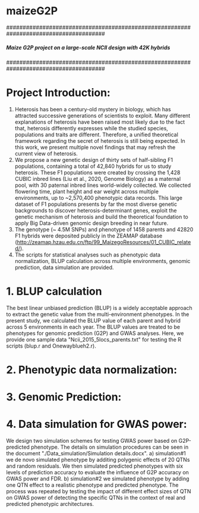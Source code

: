 # maizeG2P

######################################################################################
#####   Maize G2P project on a large-scale NCII design with 42K hybrids			######
######################################################################################

# Project Introduction:
1.  Heterosis has been a century-old mystery in biology, which has attracted successive generations of scientists to exploit. Many different explanations of heterosis have been raised most likely due to the fact that, heterosis differently expresses while the studied species, populations and traits are different. Therefore, a unified theoretical framework regarding the secret of heterosis is still being expected. In this work, we present multiple novel findings that may refresh the current view of heterosis.
2. We propose a new genetic design of thirty sets of half-sibling F1 populations, containing a total of 42,840 hybrids for us to study heterosis. These F1 populations were created by crossing the 1,428 CUBIC inbred lines (Liu et al., 2020, Genome Biology) as a maternal pool, with 30 paternal inbred lines world-widely collected. We collected flowering time, plant height and ear weight across multiple environments, up to ~2,570,400 phenotypic data records. This large dataset of F1 populations presents by far the most diverse genetic backgrounds to discover heterosis-determinant genes, exploit the genetic mechanism of heterosis and build the theoretical foundation to apply Big Data-driven genomic design breeding in near future.
3. The genotype (~ 4.5M SNPs) and phenotype of 1458 parents and 42820 F1 hybrids were deposited publicly in the ZEAMAP database (http://zeamap.hzau.edu.cn/ftp/99_MaizegoResources/01_CUBIC_related/). 
4. The scripts for statistical analyses such as phenotypic data normalization, BLUP calculation across multiple environments, genomic prediction, data simulation are provided. 

# 1. BLUP calculation
The best linear unbiased prediction (BLUP) is a widely acceptable approach to extract the genetic value from the multi-environment phenotypes. In the present study, we calculated the BLUP value of each parent and hybrid across 5 environments in each year. The BLUP values are treated to be phenotypes for genomic prediction (G2P) and GWAS analyses. Here, we provide one sample data "Ncii_2015_5locs_parents.txt" for testing the R scripts (blup.r and Onewayblueh2.r).

# 2. Phenotypic data normalization:




# 3. Genomic Prediction:




# 4. Data simulation for GWAS power:
We design two simulation schemes for testing GWAS power based on G2P-predicted phenotype. The details on simulation procedures can be seen in the document "./Data_simulation/Simulation details.docx".
a) simulation#1
we de novo simulated phenotype by additing polygenic effects of 20 QTNs and random residuals. We then simulated predicted phenotypes with six levels of prediction accuracy to evaluate the influence of G2P accuracy on GWAS power and FDR.
b) simulation#2
we simulated phenotype by adding one QTN effect to a realistic phenotype and predicted phenotype. The process was repeated by testing the impact of different effect sizes of QTN on GWAS power of detecting the specific QTNs in the context of real and predicted phenotypic architectures.



